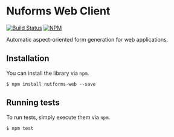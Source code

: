 # Nuforms Web Client

[![Build Status](https://travis-ci.org/jSquirrel/nutforms-web-client.svg?branch=master)](https://travis-ci.org/jSquirrel/nutforms-web-client)
[![NPM](https://img.shields.io/npm/v/nutforms-web.svg)](https://www.npmjs.com/package/nutforms-web)

Automatic aspect-oriented form generation for web applications.

## Installation

You can install the library via `npm`.

```
$ npm install nutforms-web --save
```

## Running tests

To run tests, simply execute them via `npm`.

```
$ npm test
```
